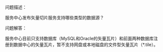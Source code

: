 问题描述：

服务中心发布矢量切片服务支持哪些类型的数据源？

问题解答：

服务中心目前只支持数据库（MySQL和Oracle的矢量瓦片）和前面两种数据库注册到数据中心的矢量瓦片，暂不支持网盘或本地磁盘的文件型矢量瓦片（*.tile）。
